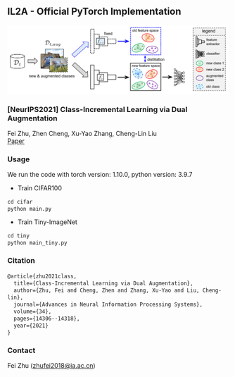 ## IL2A - Official PyTorch Implementation
![](./framework.png)

### [NeurIPS2021] Class-Incremental Learning via Dual Augmentation
Fei Zhu, Zhen Cheng, Xu-Yao Zhang, Cheng-Lin Liu<br>
[Paper](https://proceedings.neurips.cc/paper/2021/file/77ee3bc58ce560b86c2b59363281e914-Paper.pdf)
### Usage 
We run the code with torch version: 1.10.0, python version: 3.9.7
* Train CIFAR100
```
cd cifar
python main.py
```
* Train Tiny-ImageNet
```
cd tiny
python main_tiny.py
```


### Citation 
```
@article{zhu2021class,
  title={Class-Incremental Learning via Dual Augmentation},
  author={Zhu, Fei and Cheng, Zhen and Zhang, Xu-Yao and Liu, Cheng-lin},
  journal={Advances in Neural Information Processing Systems},
  volume={34},
  pages={14306--14318},
  year={2021}
}
```

### Contact
Fei Zhu (zhufei2018@ia.ac.cn)

